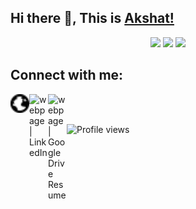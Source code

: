 <head>
<link rel="stylesheet" href="styles.css">
</head>

## Hi there 👋, This is [Akshat!](https://akshattrivedi.surge.sh/)

<div align="center">
  
  <!-- GitHub Stats Card -->
  <img src="https://github-readme-stats.vercel.app/api?username=akshattrivedi&show_icons=true&include_all_commits=true&theme=radical" class="stats" />
  
  <!-- GitHub Top Languages Card -->
  <img src="https://github-readme-stats.vercel.app/api/top-langs/?username=akshattrivedi&layout=compact&theme=radical" class="lang" />

  <!-- Wakatime Stats (Weekly) Card -->
  <img src="https://github-readme-stats.vercel.app/api/wakatime?username=akshattrivedi&theme=radical&layout=compact&custom_title=Wakatime%20Stats%20&v=3" />

</div>



## Connect with me:
[<img align="left" alt="webpage  | Website" width="30px" src="https://raw.githubusercontent.com/iconic/open-iconic/master/svg/globe.svg" />][website]
[<img align="left" alt="webpage  | LinkedIn" width="30px" src="https://cdn.jsdelivr.net/npm/simple-icons@v3/icons/linkedin.svg" />][linkedin]
[<img align="left" alt="webpage  | Google Drive Resume" width="30px" src="https://www.excelr.com/assets/fonts/stroke/SVG/Resume.svg" />][resume]

<br />

[website]: https://akshattrivedi.surge.sh/
[linkedin]: https://www.linkedin.com/in/akshattrivedi7/
[resume]: https://bit.ly/akshattrivediresume-6

<br />

![Profile views](https://gpvc.arturio.dev/akshattrivedi)

<!--
**akshattrivedi/akshattrivedi** is a ✨ _special_ ✨ repository because its `README.md` (this file) appears on your GitHub profile.

Here are some ideas to get you started:

- 🔭 I’m currently working on ...
- 🌱 I’m currently learning ...
- 👯 I’m looking to collaborate on ...
- 🤔 I’m looking for help with ...
- 💬 Ask me about ...
- 📫 How to reach me: ...
- 😄 Pronouns: ...
- ⚡ Fun fact: ...
-->
